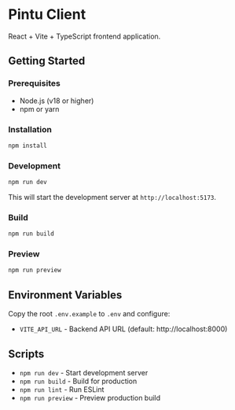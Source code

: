 # Pintu Client

React + Vite + TypeScript frontend application.

## Getting Started

### Prerequisites

- Node.js (v18 or higher)
- npm or yarn

### Installation

```bash
npm install
```

### Development

```bash
npm run dev
```

This will start the development server at `http://localhost:5173`.

### Build

```bash
npm run build
```

### Preview

```bash
npm run preview
```

## Environment Variables

Copy the root `.env.example` to `.env` and configure:

- `VITE_API_URL` - Backend API URL (default: http://localhost:8000)

## Scripts

- `npm run dev` - Start development server
- `npm run build` - Build for production
- `npm run lint` - Run ESLint
- `npm run preview` - Preview production build
